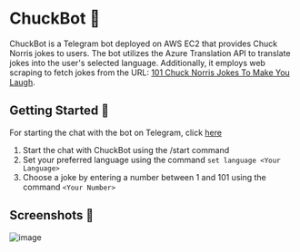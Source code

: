 # ChuckBot 🤖
ChuckBot is a Telegram bot deployed on AWS EC2 that provides Chuck Norris jokes to users.
The bot utilizes the Azure Translation API to translate jokes into the user's selected language.
Additionally, it employs web scraping to fetch jokes from the URL: [101 Chuck Norris Jokes To Make You Laugh](https://example-url.com/).

## Getting Started 🚀
For starting the chat with the bot on Telegram, click [here](https://t.me/ChuckJokes_Bot)
1. Start the chat with ChuckBot using the /start command
2. Set your preferred language using the command `set language <Your Language>`
3. Choose a joke by entering a number between 1 and 101 using the command `<Your Number>`

## Screenshots 📸
![image](https://github.com/NikolSap/ChuckBot/assets/87708403/e29b7109-981c-46c0-8279-68a3a6303277)

